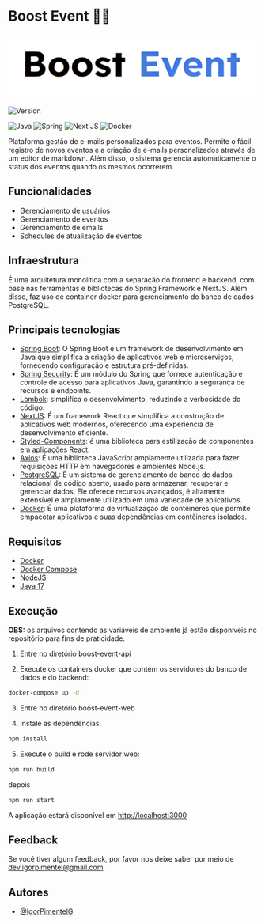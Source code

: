 # Boost Event ️👨‍💻

<p align="center">
  <img src="./docs/logo.png" alt="logo" width="500" />
</p>

![Version](https://img.shields.io/badge/version-1.0.0-blue)

![Java](https://img.shields.io/badge/java-%23ED8B00.svg?style=for-the-badge&logo=openjdk&logoColor=white)
![Spring](https://img.shields.io/badge/spring-%236DB33F.svg?style=for-the-badge&logo=spring&logoColor=white)
![Next JS](https://img.shields.io/badge/Next-black?style=for-the-badge&logo=next.js&logoColor=white)
![Docker](https://img.shields.io/badge/Docker-2496ED.svg?style=for-the-badge&logo=Docker&logoColor=white)

Plataforma gestão de e-mails personalizados para eventos. Permite o fácil registro de novos eventos e a criação de e-mails 
personalizados através de um editor de markdown. Além disso, o sistema gerencia automaticamente o status dos eventos quando os
mesmos ocorrerem.

## Funcionalidades
- Gerenciamento de usuários
- Gerenciamento de eventos
- Gerenciamento de emails
- Schedules de atualização de eventos

## Infraestrutura

É uma arquitetura monolítica com a separação do frontend e backend, com base nas ferramentas e bibliotecas do Spring Framework e NextJS. Além disso, faz uso de container docker para gerenciamento do banco de dados PostgreSQL. 

## Principais tecnologias
- [Spring Boot](https://spring.io/projects/spring-boot): O Spring Boot é um framework de desenvolvimento em Java que
	simplifica a criação de aplicativos web e microserviços, fornecendo configuração e estrutura pré-definidas.
- [Spring Security](https://spring.io/projects/spring-security): É um módulo do Spring que fornece autenticação e
	controle de acesso para aplicativos Java, garantindo a segurança de recursos e endpoints.
- [Lombok](https://projectlombok.org/): simplifica o desenvolvimento, reduzindo a verbosidade do código.
- [NextJS](https://projectlombok.org/): É um framework React que simplifica a construção de aplicativos web modernos, oferecendo uma experiência de 
  desenvolvimento eficiente.
- [Styled-Components](https://projectlombok.org/): é uma biblioteca para estilização de componentes em aplicações React.
- [Axios](https://projectlombok.org/): É uma biblioteca JavaScript amplamente utilizada para fazer requisições HTTP em navegadores e ambientes Node.js. 
- [PostgreSQL](https://www.postgresql.org/): É um sistema de gerenciamento de banco de dados relacional de código aberto, usado 
  para armazenar, recuperar e gerenciar dados. Ele oferece recursos avançados, é altamente extensível e amplamente 
  utilizado em uma variedade de aplicativos.
- [Docker](https://www.docker.com/): É uma plataforma de virtualização de contêineres que permite empacotar
	aplicativos e suas dependências em contêineres isolados.

## Requisitos
- [Docker](https://www.docker.com/)
- [Docker Compose](https://docs.docker.com/compose/)
- [NodeJS](https://nodejs.org/)
- [Java 17](https://www.oracle.com/java/technologies/javase/jdk17-archive-downloads.html)

## Execução

**OBS:** os arquivos contendo as variáveis de ambiente já estão disponíveis no repositório para fins de praticidade.

1. Entre no diretório boost-event-api


2. Execute os containers docker que contém os servidores do banco de dados e do backend:
```bash
docker-compose up -d
```

3. Entre no diretório boost-event-web

4. Instale as dependências:
```bash
npm install
```

5. Execute o build e rode servidor web:
```bash
npm run build
```

depois 

```bash
npm run start
```

A aplicação estará disponível em [http://localhost:3000](http://localhost:3000)

## Feedback

Se você tiver algum feedback, por favor nos deixe saber por meio de dev.igorpimentel@gmail.com

## Autores

- [@IgorPimentelG](https://www.github.com/IgorPimentelG)

